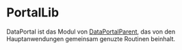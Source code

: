 # PortalLib

DataPortal ist das Modul von [DataPortalParent](../Readme.md), das von den Hauptanwendungen gemeinsam genuzte Routinen beinhalt.
